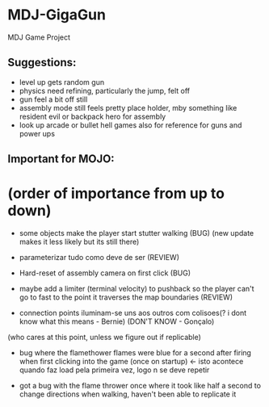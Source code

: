 # MDJ-GigaGun
MDJ Game Project

## Suggestions:
 - level up gets random gun
 - physics need refining, particularly the jump, felt off
 - gun feel a bit off still
 - assembly mode still feels pretty place holder, mby something like resident evil or backpack hero for assembly
 - look up arcade or bullet hell games also for reference for guns and power ups

## Important for MOJO:
# (order of importance from up to down)

 - some objects make  the player start stutter walking (BUG) (new update makes it less likely but its still there)
 
 - parameterizar tudo como deve de ser (REVIEW)
 
 - Hard-reset of assembly camera on first click (BUG)
 
 - maybe add a limiter (terminal velocity) to pushback so the player can't go to fast to the point it traverses the map boundaries (REVIEW)

 - connection points iluminam-se uns aos outros com colisoes(? i dont know what this means - Bernie) (DON'T KNOW - Gonçalo)

(who cares at this point, unless we figure out if replicable)
 - bug where the flamethower flames were blue for a second after firing when first clicking into the game (once on startup) <- isto acontece quando faz load pela primeira vez, logo n se deve repetir

 - got a bug with the flame thrower once where it took like half a second to change directions when walking, haven't been able to replicate it